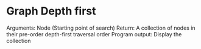 # Graph Depth first
Arguments: Node (Starting point of search)
Return: A collection of nodes in their pre-order depth-first traversal order
Program output: Display the collection